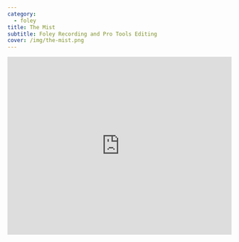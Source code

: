 ```yaml
---
category:
  - foley
title: The Mist
subtitle: Foley Recording and Pro Tools Editing
cover: /img/the-mist.png
---
```

<iframe width="100%" height="400" src="https://www.youtube.com/embed/PnOtzlsjlkE" title="YouTube Video" frameborder="0" allow="encrypted-media; " allowfullscreen></iframe>